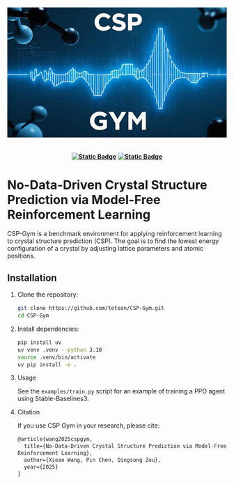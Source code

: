 <h1>
<p align="center">
    <img src="properties/cover.png" alt="CSP-gym logo" width="800"/>
</p>
</h1>

<h4 align="center">


[![Static Badge](https://img.shields.io/badge/Docs-cspgym.tetean.com-purple?style=for-the-badge)](https://cspgym.tetean.com)
[![Static Badge](https://img.shields.io/badge/Python-3.10%2B-yellow?style=for-the-badge)](https://python.org/downloads)

</h4>


# No-Data-Driven Crystal Structure Prediction via Model-Free Reinforcement Learning

CSP-Gym is a benchmark environment for applying reinforcement learning to crystal structure prediction (CSP). The goal is to find the lowest energy configuration of a crystal by adjusting lattice parameters and atomic positions.

## Installation

1. Clone the repository:
    ```bash
    git clone https://github.com/tetean/CSP-Gym.git
    cd CSP-Gym
    ```

2. Install dependencies:

    ```bash
    pip install uv
    uv venv .venv --python 3.10 
    source .venv/bin/activate
    uv pip install -e .
    ```

3. Usage

   See the `examples/train.py` script for an example of training a PPO agent using Stable-Baselines3.

4. Citation

   If you use CSP Gym in your research, please cite:

    ```
    @article{wang2025cspgym,
      title={No-Data-Driven Crystal Structure Prediction via Model-Free Reinforcement Learning},
      author={Xiean Wang, Pin Chen, Qingsong Zou},
      year={2025}
    }
    ```
